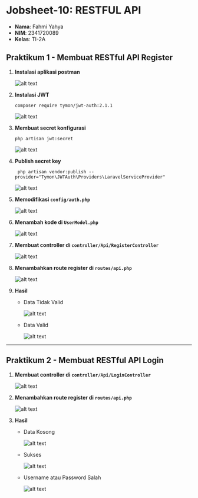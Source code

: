 # Jobsheet-10: RESTFUL API
- **Nama**: Fahmi Yahya
- **NIM**: 2341720089
- **Kelas**: TI-2A

## Praktikum 1 - Membuat RESTful API Register
1. **Instalasi aplikasi postman**
    
    ![alt text](ss/1.1.png)
2. **Instalasi JWT**
    ```
    composer require tymon/jwt-auth:2.1.1
    ```
    
    ![alt text](ss/1.2.png)
3. **Membuat secret konfigurasi**
    ```
    php artisan jwt:secret
    ```
    
    ![alt text](ss/1.3.png)
4. **Publish secret key**
    ```
     php artisan vendor:publish --provider="Tymon\JWTAuth\Providers\LaravelServiceProvider"
    ```
    
    ![alt text](ss/1.4.png)
5. **Memodifikasi `config/auth.php`**
    
    ![alt text](ss/1.5.png)
6. **Menambah kode di `UserModel.php`**
    
    ![alt text](ss/1.6.png)
7. **Membuat controller di `controller/Api/RegisterController`**
    
    ![alt text](ss/1.7.png)
8. **Menambahkan route register di `routes/api.php`**
    
    ![alt text](ss/1.8.png)
9. **Hasil**
    - Data Tidak Valid
        
        ![alt text](ss/1.9.1.png)
    - Data Valid
        
        ![alt text](ss/1.9.2.png)

---

## Praktikum 2 - Membuat RESTful API Login
1. **Membuat controller di `controller/Api/LoginController`**

    ![alt text](ss/2.1.png)
2. **Menambahkan route register di `routes/api.php`**
    
    ![alt text](ss/2.2.png)
3. **Hasil**
    - Data Kosong
        
        ![alt text](ss/2.3.1.png)
    - Sukses
        
        ![alt text](ss/2.3.2.png)
    - Username atau Password Salah
        
        ![alt text](ss/2.3.3.png)